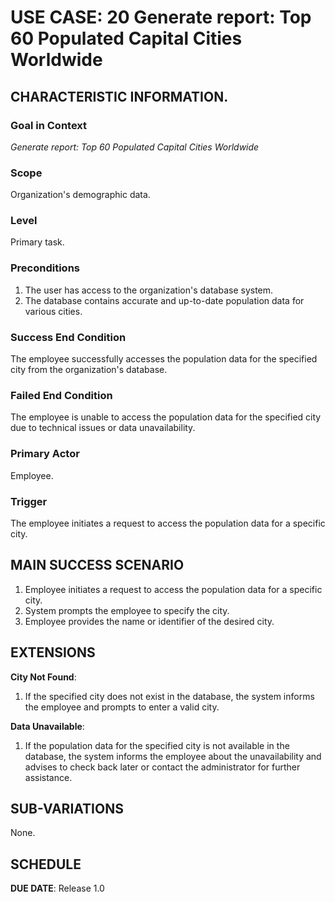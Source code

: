 # USE CASE: 20 Generate report: Top 60 Populated Capital Cities Worldwide

## CHARACTERISTIC INFORMATION.

### Goal in Context

*Generate report: Top 60 Populated Capital Cities Worldwide*

### Scope

Organization's demographic data.

### Level

Primary task.

### Preconditions

1. The user has access to the organization's database system.
2. The database contains accurate and up-to-date population data for various cities.

### Success End Condition

The employee successfully accesses the population data for the specified city from the organization's database.

### Failed End Condition

The employee is unable to access the population data for the specified city due to technical issues or data unavailability.

### Primary Actor

Employee.

### Trigger

The employee initiates a request to access the population data for a specific city.

## MAIN SUCCESS SCENARIO

1. Employee initiates a request to access the population data for a specific city.
2. System prompts the employee to specify the city.
3. Employee provides the name or identifier of the desired city.

## EXTENSIONS

**City Not Found**:
   1. If the specified city does not exist in the database, the system informs the employee and prompts to enter a valid city.

**Data Unavailable**:
   1. If the population data for the specified city is not available in the database, the system informs the employee about the unavailability and advises to check back later or contact the administrator for further assistance.

## SUB-VARIATIONS

None.

## SCHEDULE

**DUE DATE**: Release 1.0
